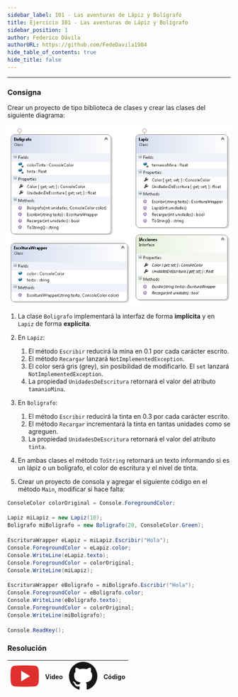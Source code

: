 ```yaml
---
sidebar_label: I01 - Las aventuras de Lápiz y Bolígrafo
title: Ejercicio I01 - Las aventuras de Lápiz y Bolígrafo
sidebar_position: 1
author: Federico Dávila
authorURL: https://github.com/FedeDavila1984
hide_table_of_contents: true
hide_title: false
---
```

---

### Consigna
Crear un proyecto de tipo biblioteca de clases y crear las clases del siguiente diagrama:

![Diagrama de clases](/clases/13-interfaces/ejercicios/boligrafo-y-lapiz-diagram.PNG)

1. La clase `Boligrafo` implementará la interfaz de forma **implícita** y en `Lapiz` de forma **explícita**.

2. En `Lapiz`:
   1. El método `Escribir` reducirá la mina en 0.1 por cada carácter escrito.
   2. El método `Recargar` lanzará `NotImplementedException`.
   3. El color será gris (grey), sin posibilidad de modificarlo. El `set` lanzará `NotImplementedException`.
   4. La propiedad `UnidadesDeEscritura` retornará el valor del atributo `tamanioMina`.

3. En `Boligrafo`:
   1. El método `Escribir` reducirá la tinta en 0.3 por cada carácter escrito.
   2. El método `Recargar` incrementará la tinta en tantas unidades como se agreguen.
   3. La propiedad `UnidadesDeEscritura` retornará el valor del atributo `tinta`.

4. En ambas clases el método `ToString` retornará un texto informando si es un lápiz o un bolígrafo, el color de escritura y el nivel de tinta.

5. Crear un proyecto de consola y agregar el siguiente código en el método `Main`, modificar si hace falta:

```csharp
ConsoleColor colorOriginal = Console.ForegroundColor;

Lapiz miLapiz = new Lapiz(10);
Boligrafo miBoligrafo = new Boligrafo(20, ConsoleColor.Green);

EscrituraWrapper eLapiz = miLapiz.Escribir("Hola");
Console.ForegroundColor = eLapiz.color;
Console.WriteLine(eLapiz.texto);
Console.ForegroundColor = colorOriginal;
Console.WriteLine(miLapiz);

EscrituraWrapper eBoligrafo = miBoligrafo.Escribir("Hola");
Console.ForegroundColor = eBoligrafo.color;
Console.WriteLine(eBoligrafo.texto);
Console.ForegroundColor = colorOriginal;
Console.WriteLine(miBoligrafo);

Console.ReadKey();
```

### Resolución
| ![img](/base/youtube.svg) | Video | ![img](/base/github.svg) | Código |
| :-----------------------: | :---: | :----------------------: | :----: |